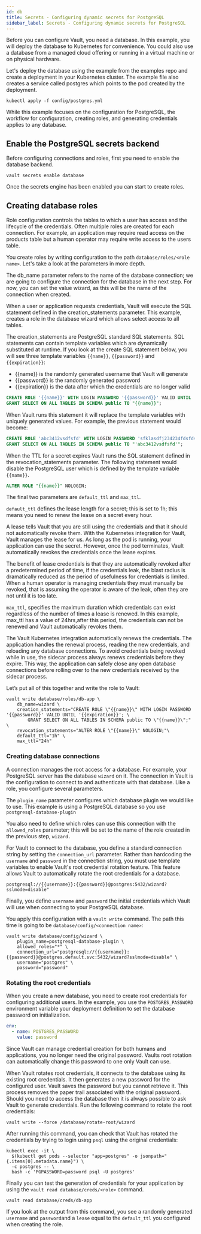 ```yaml
---
id: db
title: Secrets - Configuring dynamic secrets for PostgreSQL
sidebar_label: Secrets - Configuring dynamic secrets for PostgreSQL
---
```


Before you can configure Vault, you need a database. In this example, you will deploy the database to Kubernetes for convenience. You could also use a database from a managed cloud offering or running in a virtual machine or on physical hardware.

Let's deploy the database using the example from the examples repo and create a deployment in your Kubernetes cluster. The example file also creates a service called postgres which points to the pod created by the deployment.

```shell
kubectl apply -f config/postgres.yml
```

<Terminal target="tools.container.shipyard.run" shell="/bin/bash" workdir="/files" user="root" expanded/>

While this example focuses on the configuration for PostgreSQL, the workflow for configuration, creating roles, and generating credentials applies to any database.

## Enable the PostgreSQL secrets backend

Before configuring connections and roles, first you need to enable the database backend.

```shell
vault secrets enable database
```

<Terminal target="tools.container.shipyard.run" shell="/bin/bash" workdir="/files" user="root" />

Once the secrets engine has been enabled you can start to create roles.

## Creating database roles

Role configuration controls the tables to which a user has access and the lifecycle of the credentials. Often multiple roles are created for each connection. For example, an application may require read access on the products table but a human operator may require write access to the users table.

You create roles by writing configuration to the path `database/roles/<role name>`. Let's take a look at the parameters in more depth.

The db_name parameter refers to the name of the database connection; we are going to configure the connection for the database in the next step. For now, you can set the value wizard, as this will be the name of the connection when created.

When a user or application requests credentials, Vault will execute the SQL statement defined in the creation_statements parameter. This example, creates a role in the database wizard which allows select access to all tables.

The creation_statements are PostgreSQL standard SQL statements. SQL statements can contain template variables which are dynamically substituted at runtime. If you look at the create SQL statement below, you will see three template variables `{{name}}`, `{{password}}` and `{{expiration}}`:

- {{name}} is the randomly generated username that Vault will generate
- {{password}} is the randomly generated password
- {{expiration}} is the data after which the credentials are no longer valid

```sql
CREATE ROLE '{{name}}' WITH LOGIN PASSWORD '{{password}}' VALID UNTIL '{{expiration}}'; 
GRANT SELECT ON ALL TABLES IN SCHEMA public TO "{{name}}";
```

When Vault runs this statement it will replace the template variables with uniquely generated values. For example, the previous statement would become:

```sql
CREATE ROLE 'abc3412vsdfsfd' WITH LOGIN PASSWORD 'sfklasdfj234234fdsfdsd' VALID UNTIL '2019-12-31 23:59:59'; 
GRANT SELECT ON ALL TABLES IN SCHEMA public TO "'abc3412vsdfsfd'";
```

When the TTL for a secret expires Vault runs the SQL statement defined in the revocation_statements parameter. The following statement would disable the PostgreSQL user which is defined by the template variable `{{name}}`.

```sql
ALTER ROLE "{{name}}" NOLOGIN;
```

The final two parameters are `default_ttl` and `max_ttl`.

`default_ttl` defines the lease length for a secret; this is set to 1h; this means you need to renew the lease on a secret every hour.

A lease tells Vault that you are still using the credentials and that it should not automatically revoke them. With the Kubernetes integration for Vault, Vault manages the lease for us. As long as the pod is running, your application can use the secret. However, once the pod terminates, Vault automatically revokes the credentials once the lease expires.

The benefit of lease credentials is that they are automatically revoked after a predetermined period of time, if the credentials leak, the blast radius is dramatically reduced as the period of usefulness for credentials is limited. When a human operator is managing credentials they must manually be revoked, that is assuming the operator is aware of the leak, often they are not until it is too late.

`max_ttl`, specifies the maximum duration which credentials can exist regardless of the number of times a lease is renewed. In this example, max_ttl has a value of 24hrs,after this period, the credentials can not be renewed and Vault automatically revokes them.

The Vault Kubernetes integration automatically renews the credentials. The application handles the renewal process, reading the new credentials, and reloading any database connections. To avoid credentials being revoked while in use, the sidecar process always renews credentials before they expire. This way, the application can safely close any open database connections before rolling over to the new credentials received by the sidecar process.

Let’s put all of this together and write the role to Vault:

```shell
vault write database/roles/db-app \
    db_name=wizard \
    creation_statements="CREATE ROLE \"{{name}}\" WITH LOGIN PASSWORD '{{password}}' VALID UNTIL '{{expiration}}'; \
        GRANT SELECT ON ALL TABLES IN SCHEMA public TO \"{{name}}\";" \
    revocation_statements="ALTER ROLE \"{{name}}\" NOLOGIN;"\
    default_ttl="1h" \
    max_ttl="24h"
```

<Terminal target="tools.container.shipyard.run" shell="/bin/bash" workdir="/files" user="root" />

### Creating database connections

A connection manages the root access for a database. For example, your PostgreSQL server has the database `wizard` on it. The connection in Vault is the configuration to connect to and authenticate with that database. Like a role, you configure several parameters.

The `plugin_name` parameter configures which database plugin we would like to use. This example is using a PostgreSQL database so you use `postgresql-database-plugin`

You also need to define which roles can use this connection with the `allowed_roles` parameter; this will be set to the name of the role created in the previous step, `wizard.`

For Vault to connect to the database, you define a standard connection string by setting the `connection_url` parameter. Rather than hardcoding the `username` and `password` in the connection string, you must use template variables to enable Vault's root credential rotation feature. This feature allows Vault to automatically rotate the root credentials for a database.

```
postgresql://{{username}}:{{password}}@postgres:5432/wizard?sslmode=disable"
```

Finally, you define `username` and `password` the initial credentials which Vault will use when connecting to your PostgreSQL database.

You apply this configuration with a `vault write` command. The path this time is going to be `database/config/<connection name>`:

```shell
vault write database/config/wizard \
    plugin_name=postgresql-database-plugin \
    allowed_roles="*" \
    connection_url="postgresql://{{username}}:{{password}}@postgres.default.svc:5432/wizard?sslmode=disable" \
    username="postgres" \
    password="password"
```

<Terminal target="tools.container.shipyard.run" shell="/bin/bash" workdir="/files" user="root" />

### Rotating the root credentials

When you create a new database, you need to create root credentials for configuring additional users. In the example, you use the `POSTGRES_PASSWORD` environment variable your deployment definition to set the database password on initialization.

```yaml
env:
  - name: POSTGRES_PASSWORD
    value: password
```

Since Vault can manage credential creation for both humans and applications, you no longer need the original password. Vaults root rotation can automatically change this password to one only Vault can use.

When Vault rotates root credentials, it connects to the database using its existing root credentials. It then generates a new password for the configured user. Vault saves the password but you cannot retrieve it. This process removes the paper trail associated with the original password. Should you need to access the database then it is always possible to ask Vault to generate credentials. Run the following command to rotate the root credentials:

```shell
vault write --force /database/rotate-root/wizard
```

After running this command, you can check that Vault has rotated the credentials by trying to login using `psql` using the original credentials:

```shell
kubectl exec -it \
  $(kubectl get pods --selector "app=postgres" -o jsonpath="{.items[0].metadata.name}") \
  -c postgres -- \
  bash -c 'PGPASSWORD=password psql -U postgres'
```

Finally you can test the generation of credentials for your application by using the `vault read database/creds/<role>` command. 

```shell
vault read database/creds/db-app
```

If you look at the output from this command, you see a randomly generated `username` and `password`and a `lease` equal to the `default_ttl` you configured when creating the role.

<Terminal target="tools.container.shipyard.run" shell="/bin/bash" workdir="/files" user="root" />
